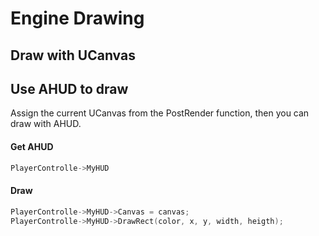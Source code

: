 
# Engine Drawing

## Draw with UCanvas

## Use AHUD to draw
Assign the current UCanvas from the PostRender function, then you can draw with AHUD.
#### Get AHUD
```cpp
PlayerControlle->MyHUD
```
#### Draw
```cpp
PlayerControlle->MyHUD->Canvas = canvas;
PlayerControlle->MyHUD->DrawRect(color, x, y, width, heigth);
```